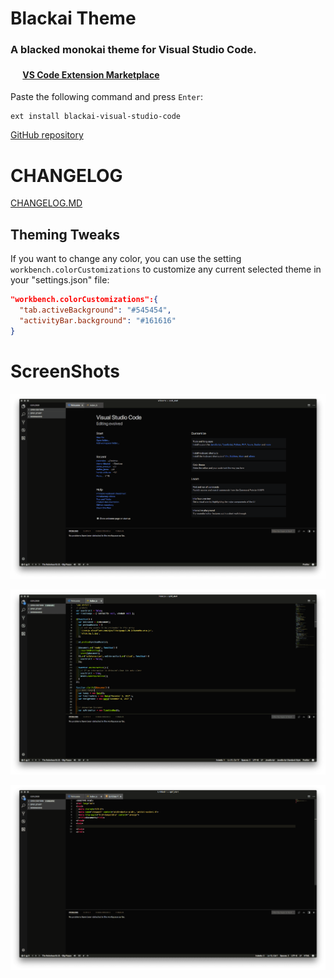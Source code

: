 # Blackai Theme
### A blacked monokai theme for Visual Studio Code.
#### <img src="https://marketplace.visualstudio.com/favicon.ico" width=16 height=16/> [VS Code Extension Marketplace](https://marketplace.visualstudio.com/items?itemName=asilverio.blackai-visual-studio-code)

Paste the following command and press `Enter`:
```shell
ext install blackai-visual-studio-code
```

[GitHub repository](https://github.com/slipnox/blackai-theme/)

# CHANGELOG
[CHANGELOG.MD](CHANGELOG.md)

## Theming Tweaks
If you want to change any color, you can use the setting `workbench.colorCustomizations` to customize any current selected theme in your "settings.json" file:

```json
"workbench.colorCustomizations":{
  "tab.activeBackground": "#545454",
  "activityBar.background": "#161616"
}
```
# ScreenShots
![ScreenShot](https://raw.githubusercontent.com/slipnox/blackai-theme/master/assets/ss1.png)

![ScreenShot](https://raw.githubusercontent.com/slipnox/blackai-theme/master/assets/ss2.png)

![ScreenShot](https://raw.githubusercontent.com/slipnox/blackai-theme/master/assets/ss3.png)